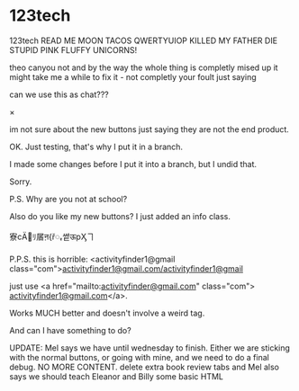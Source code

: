 # 123tech

123tech
READ ME
MOON TACOS
QWERTYUIOP KILLED MY FATHER
DIE STUPID PINK FLUFFY UNICORNS!


theo canyou not and by the way the whole thing is completly mised up it might take me a while to fix it - not completly your foult just saying 

can we use this as chat???

&times;

im not sure about the new buttons just saying they are not the end product.

OK. Just testing, that's why I put it in a branch. 

I made some changes before I put it into a branch, but I undid that. 

Sorry. 

P.S. Why are you not at school? 

Also do you like my new buttons? I just added an info class. 

&#23534;&#1010;&#1234;&#23;&#65432;&#14234;&#2345;&#123;&#345;&#43643;&#50105;&#2314;&#112;&#1276;&#12543;

P.P.S. this is horrible: <activityfinder1@gmail class="com">activityfinder1@gmail.com</activityfinder1@gmail>

just use &lt;a href="mailto:activityfinder@gmail.com" class="com"> activityfinder1@gmail.com&lt;/a>. 

Works MUCH better and doesn't involve a weird tag. 

And can I have something to do? 

UPDATE: Mel says we have until wednesday to finish. Either we are sticking with the normal buttons, or going with mine, and we need to do a final debug. NO MORE CONTENT. delete extra book review tabs and Mel also says we should teach Eleanor and Billy some basic HTML
